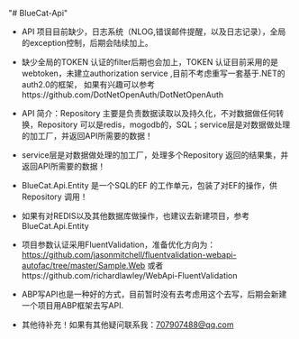 "# BlueCat-Api" 

* API 项目目前缺少，日志系统（NLOG,错误邮件提醒，以及日志记录），全局的exception控制，后期会陆续加上。
* 缺少全局的TOKEN 认证的filter后期也会加上，TOKEN 认证目前采用的是webtoken，未建立authorization service ,目前不考虑重写一套基于.NET的  auth2.0的框架，
  如果有兴趣可以参考https://github.com/DotNetOpenAuth/DotNetOpenAuth

* API  简介：Repository 主要是负责数据读取以及持久化，不对数据做任何转换，Repository 可以是redis，mogodb的，SQL；service层是对数据做处理的加工厂，并返回API所需要的数据！
* service层是对数据做处理的加工厂，处理多个Repository 返回的结果集，并返回API所需要的数据！
* BlueCat.Api.Entity 是一个SQL的EF 的工作单元，包装了对EF的操作，供Repository 调用！
* 如果有对REDIS以及其他数据库做操作，也建议去新建项目，参考BlueCat.Api.Entity
* 项目参数认证采用FluentValidation，准备优化方向为：https://github.com/jasonmitchell/fluentvalidation-webapi-autofac/tree/master/Sample.Web 或者https://github.com/richardlawley/WebApi-FluentValidation
* ABP写API也是一种好的方式，目前暂时没有去考虑用这个去写，后期会新建一个项目用ABP框架去写API.
* 其他待补充！如果有其他疑问联系我：707907488@qq.com


